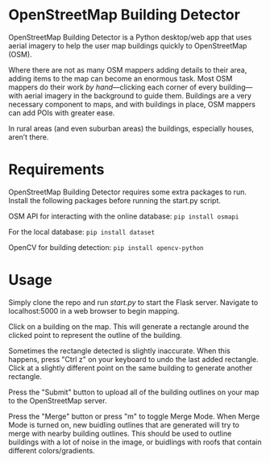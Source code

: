 # OpenStreetMap Building Detector

OpenStreetMap Building Detector is a Python desktop/web app that uses aerial imagery to help the user map buildings quickly to OpenStreetMap (OSM).

Where there are not as many OSM mappers adding details to their area, adding items to the map can become an enormous task. Most OSM mappers do their work _by hand_—clicking each corner of every building—with aerial imagery in the background to guide them. Buildings are a very necessary component to maps, and with buildings in place, OSM mappers can add POIs with greater ease.

In rural areas (and even suburban areas) the buildings, especially houses, aren’t there.

# Requirements
OpenStreetMap Building Detector requires some extra packages to run. Install the following packages before running the start.py script.

OSM API for interacting with the online database:
```pip install osmapi```

For the local database:
```pip install dataset```

OpenCV for building detection:
```pip install opencv-python```

# Usage
Simply clone the repo and run _start.py_ to start the Flask server. Navigate to localhost:5000 in a web browser to begin mapping.

Click on a building on the map. This will generate a rectangle around the clicked point to represent the outline of the building.

Sometimes the rectangle detected is slightly inaccurate. When this happens, press "Ctrl z" on your keyboard to undo the last added rectangle. Click at a slightly different point on the same building to generate another rectangle.

Press the "Submit" button to upload all of the building outlines on your map to the OpenStreetMap server.

Press the "Merge" button or press "m" to toggle Merge Mode. When Merge Mode is turned on, new buidling outlines that are generated will try to merge with nearby building outlines. This should be used to outline buildings with a lot of noise in the image, or buidlings with roofs that contain different colors/gradients.
